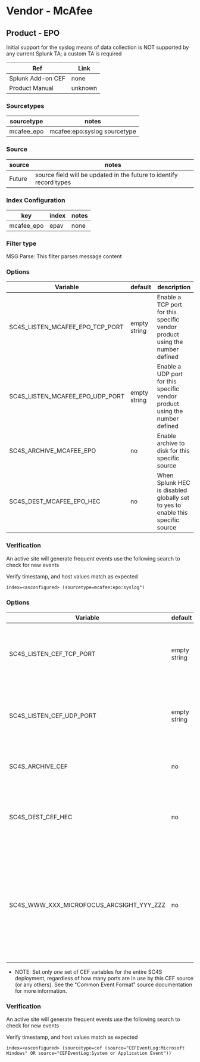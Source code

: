 # Vendor - McAfee

## Product - EPO

Initial support for the syslog means of data collection is NOT supported by any
current Splunk TA; a custom TA is required

| Ref            | Link                                                                                                    |
|----------------|---------------------------------------------------------------------------------------------------------|
| Splunk Add-on CEF | none                                                   |
| Product Manual | unknown                                        |


### Sourcetypes

| sourcetype     | notes                                                                                                   |
|----------------|---------------------------------------------------------------------------------------------------------|
| mcafee_epo        | mcafee:epo:syslog sourcetype                                                                                                 |

### Source

| source     | notes                                                                                                   |
|----------------|---------------------------------------------------------------------------------------------------------|
| Future        | source field will be updated in the future to identify record types                 |

### Index Configuration

| key            | index      | notes          |
|----------------|------------|----------------|
| mcafee_epo     | epav          | none          |

### Filter type

MSG Parse: This filter parses message content

### Options

| Variable       | default        | description    |
|----------------|----------------|----------------|
| SC4S_LISTEN_MCAFEE_EPO_TCP_PORT      | empty string      | Enable a TCP port for this specific vendor product using the number defined |
| SC4S_LISTEN_MCAFEE_EPO_UDP_PORT      | empty string      | Enable a UDP port for this specific vendor product using the number defined |
| SC4S_ARCHIVE_MCAFEE_EPO | no | Enable archive to disk for this specific source |
| SC4S_DEST_MCAFEE_EPO_HEC | no | When Splunk HEC is disabled globally set to yes to enable this specific source | 

### Verification

An active site will generate frequent events use the following search to check for new events

Verify timestamp, and host values match as expected    

```
index=<asconfigured> (sourcetype=mcafee:epo:syslog")
```


### Options

| Variable       | default        | description    |
|----------------|----------------|----------------|
| SC4S_LISTEN_CEF_TCP_PORT      | empty string      | Enable a TCP port for this specific vendor product using the number defined |
| SC4S_LISTEN_CEF_UDP_PORT      | empty string      | Enable a UDP port for this specific vendor product using the number defined |
| SC4S_ARCHIVE_CEF | no | Enable archive to disk for this specific source |
| SC4S_DEST_CEF_HEC | no | When Splunk HEC is disabled globally set to yes to enable this specific source | 
| SC4S_WWW_XXX_MICROFOCUS_ARCSIGHT_YYY_ZZZ | no | Deprecated equivalents of the above variables.  These are included for backward compatibility, and will be removed in a future version. _Do not use_ in new installations. | 

* NOTE:  Set only _one_ set of CEF variables for the entire SC4S deployment, regardless of how
many ports are in use by this CEF source (or any others).  See the "Common Event Format" source
documentation for more information.

### Verification

An active site will generate frequent events use the following search to check for new events

Verify timestamp, and host values match as expected    

```
index=<asconfigured> (sourcetype=cef (source="CEFEventLog:Microsoft Windows" OR source="CEFEventLog:System or Application Event"))
```
